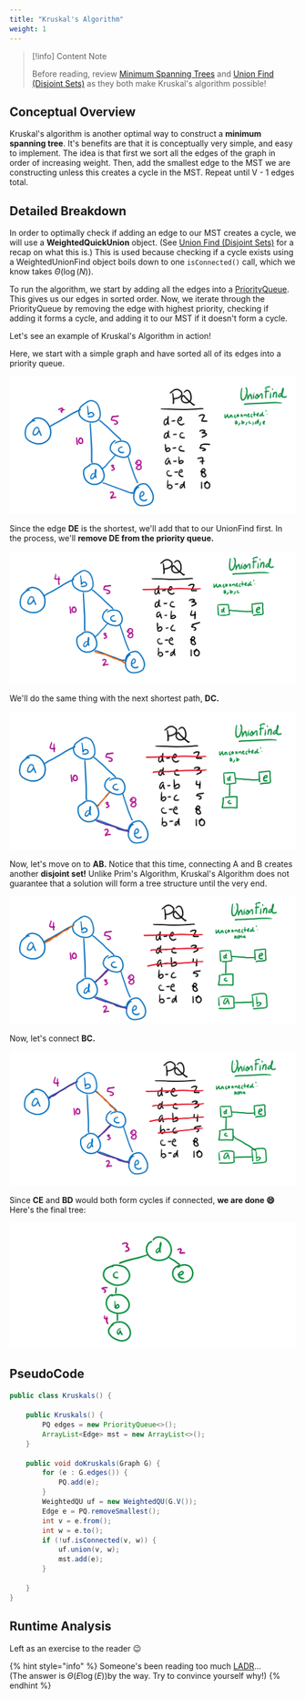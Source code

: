 ```yaml
---
title: "Kruskal's Algorithm"
weight: 1
---
```


> [!info] Content Note
>
> Before reading, review [Minimum Spanning Trees](./) and [Union Find (Disjoint Sets)](../../abstract-data-types/union-find-disjoint-sets.md) as they both make Kruskal's algorithm possible!


## Conceptual Overview

Kruskal's algorithm is another optimal way to construct a **minimum spanning tree**. It's benefits are that it is conceptually very simple, and easy to implement. The idea is that first we sort all the edges of the graph in order of increasing weight. Then, add the smallest edge to the MST we are constructing unless this creates a cycle in the MST. Repeat until V - 1 edges total.

## Detailed Breakdown

In order to optimally check if adding an edge to our MST creates a cycle, we will use a **WeightedQuickUnion** object. (See [Union Find (Disjoint Sets)](../../abstract-data-types/union-find-disjoint-sets.md) for a recap on what this is.) This is used because checking if a cycle exists using a WeightedUnionFind object boils down to one `isConnected()` call, which we know takes $\Theta(\log(N))$.

To run the algorithm, we start by adding all the edges into a [PriorityQueue](../../abstract-data-types/collections/stacks-and-queues.md). This gives us our edges in sorted order. Now, we iterate through the PriorityQueue by removing the edge with highest priority, checking if adding it forms a cycle, and adding it to our MST if it doesn't form a cycle.

Let's see an example of Kruskal's Algorithm in action!

Here, we start with a simple graph and have sorted all of its edges into a priority queue.

![](<../../img/assets/image (103).png>)

Since the edge **DE** is the shortest, we'll add that to our UnionFind first. In the process, we'll **remove DE from the priority queue.**

![](<../../img/assets/image (104).png>)

We'll do the same thing with the next shortest path, **DC.**

![](<../../img/assets/image (105).png>)

Now, let's move on to **AB.** Notice that this time, connecting A and B creates another **disjoint set!** Unlike Prim's Algorithm, Kruskal's Algorithm does not guarantee that a solution will form a tree structure until the very end.

![](<../../img/assets/image (106).png>)

Now, let's connect **BC.**

![](<../../img/assets/image (107).png>)

Since **CE** and **BD** would both form cycles if connected, **we are done 😄** Here's the final tree:

![](<../../img/assets/image (108).png>)

## PseudoCode

```java
public class Kruskals() {

    public Kruskals() {
        PQ edges = new PriorityQueue<>();
        ArrayList<Edge> mst = new ArrayList<>();
    }

    public void doKruskals(Graph G) {
        for (e : G.edges()) {
            PQ.add(e);
        }
        WeightedQU uf = new WeightedQU(G.V());
        Edge e = PQ.removeSmallest();
        int v = e.from();
        int w = e.to();
        if (!uf.isConnected(v, w)) {
            uf.union(v, w);
            mst.add(e);
        }

    }
}
```

## Runtime Analysis

Left as an exercise to the reader 😉

{% hint style="info" %}
Someone's been reading too much [LADR](https://www.springer.com/gp/book/9783319110790)...\
(The answer is $\Theta(E\log(E))$by the way. Try to convince yourself why!)
{% endhint %}
